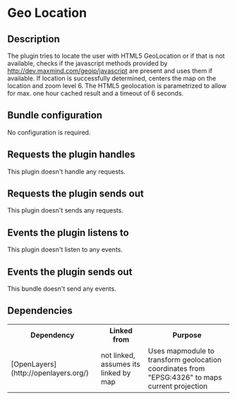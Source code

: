 # Geo Location

## Description

The plugin tries to locate the user with HTML5 GeoLocation or if that is not available, checks if the javascript methods provided by http://dev.maxmind.com/geoip/javascript are present and uses them if available. If location is successfully determined, centers the map on the location and zoom level 6. The HTML5 geolocation is parametrized to allow for max. one hour cached result and a timeout of 6 seconds.

## Bundle configuration

No configuration is required.

## Requests the plugin handles

This plugin doesn't handle any requests.

## Requests the plugin sends out

This plugin doesn't sends any requests.

## Events the plugin listens to

This plugin doesn't listen to any events.

## Events the plugin sends out

This bundle doesn't send any events.

## Dependencies

<table class="table">
  <tr>
    <th>Dependency</th><th>Linked from</th><th>Purpose</th>
  </tr>
  <tr>
    <td>[OpenLayers](http://openlayers.org/)</td>
    <td>not linked, assumes its linked by map</td>
    <td>Uses mapmodule to transform geolocation coordinates from "EPSG:4326" to maps current projection</td>
  </tr>
</table>
